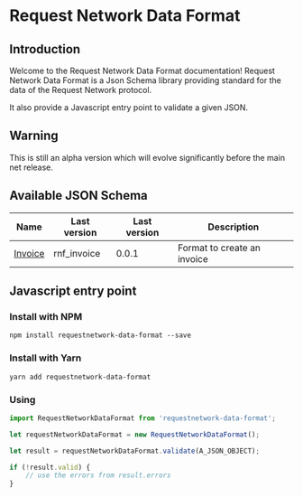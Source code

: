 # Request Network Data Format

## Introduction
Welcome to the Request Network Data Format documentation! Request Network Data Format is a Json Schema library providing standard for the data of the Request Network protocol. 

It also provide a Javascript entry point to validate a given JSON.

## Warning
This is still an alpha version which will evolve significantly before the main net release. 

## Available JSON Schema
| Name | Last version | Last version | Description |
| ------------ | ------------ | ------------ | ------------ | 
| [Invoice](/packages/requestNetworkDataFormat/src/format/rnf_invoice) | rnf_invoice | 0.0.1 | Format to create an invoice  |


## Javascript entry point

### Install with NPM
`npm install requestnetwork-data-format --save`

### Install with Yarn
`yarn add requestnetwork-data-format`

### Using
```js
import RequestNetworkDataFormat from 'requestnetwork-data-format';

let requestNetworkDataFormat = new RequestNetworkDataFormat();

let result = requestNetworkDataFormat.validate(A_JSON_OBJECT);

if (!result.valid) {
    // use the errors from result.errors
}
```
